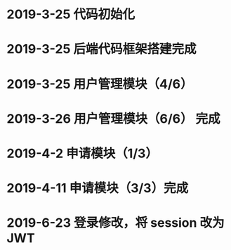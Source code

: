 # 2019-3-25 代码初始化

# 2019-3-25 后端代码框架搭建完成

# 2019-3-25 用户管理模块（4/6）

# 2019-3-26 用户管理模块（6/6） 完成

# 2019-4-2 申请模块（1/3）

# 2019-4-11 申请模块（3/3）完成

# 2019-6-23 登录修改，将 session 改为 JWT

